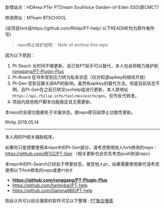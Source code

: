 新增站点：HDArea PTer PTDream SoulVoice Garden-of-Eden SSD(原CMCT)

修改网址：MTeam BTSCHOOL

(该项目fork自https://github.com/Rhilip/PT-help/ 以下README均为原作者所写)

> repo停止维护说明： Note of archive this repo

因为以下原因：

1. Pt-Seach 长时间不做更新，且已有PT助手可以替代，本人也会将精力维护到 [ronggang/PT-Plugin-Plus](https://github.com/ronggang/PT-Plugin-Plus)
2. Pt-Board 在18年受到压力转为私有状态（仅对知道apikey的继续开放）
3. Pt-Gen 受到豆瓣关闭API的影响，虽然有apikey的替代方法，但是目前状态不明。且Pt-Gen在之前已转交ourhelp组进行更新，本人原地址`https://api.rhilip.info/tool/movieinfo/gen`，仅作反代转发。
4. 项目内其他用户脚本功能稳定且无需更新。

本repo的全部功能都处于半废状态。故repo即日起停止功能性更新。

Rhilip
2019.05.14

--------------------

本人用的Pt相关辅助程序。

如果你只是想要使用本repo中的Pt-Gen部分，请考虑使用他人fork修改的repo：
https://github.com/BFDZ/PT-Gen （相关更新也会优先考虑push到该repo）

本repo中的Pt-Search已经处于停更状态，接受他人pr。如果需要使用替代请考虑使用以下fork修改的repo或者`PT助手`
 - **https://github.com/ronggang/PT-Plugin-Plus**
 - https://github.com/harleybai/PT-help
 - https://github.com/Gamma666/PT-help
 
除此以外可以综合搜索的软件可见以下整理 : [PT聚合搜索](https://github.com/ylxb2016/PT-help#pt%E8%81%9A%E5%90%88%E6%90%9C%E7%B4%A2)
